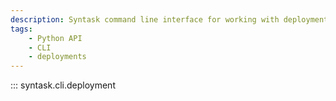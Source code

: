 ```yaml
---
description: Syntask command line interface for working with deployments.
tags:
    - Python API
    - CLI
    - deployments
---
```


::: syntask.cli.deployment